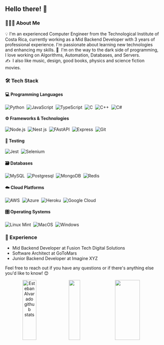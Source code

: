 <!--![Banner](https://github.com/estalvgs1999/estalvgs1999/blob/master/assets/banner.png) -->

## Hello there! 👋

### 👨🏻‍💻 About Me

💡 I'm an experienced Computer Engineer from the Technological Institute of Costa Rica, currently working as a Mid Backend Developer with 3 years of professional experience. I'm passionate about learning new technologies and enhancing my skills.
🚀 &nbsp;I'm on the way to the dark side of programming, I love working on Algorithms, Automation, Databases, and Servers.\
✍️ &nbsp;I also like music, design, good books, physics and science fiction movies.

### 🛠 Tech Stack

#### 💻 Programming Languages
![Python](https://img.shields.io/badge/-Python-0d1117?style=flat&logo=python&logoColor=white)&nbsp;
![JavaScript](https://img.shields.io/badge/JavaScript-0d1117?style=flat&logo=javascript&logoColor=white)&nbsp;
![TypeScript](https://img.shields.io/badge/-TypeScript-0d1117?style=flat&logo=typescript&logoColor=white)&nbsp;
![C](https://img.shields.io/badge/C-0d1117?style=flat&logo=C&logoColor=white)&nbsp;
![C++](https://img.shields.io/badge/C++-0d1117?style=flat&logo=C%2B%2B&logoColor=white)&nbsp;
![C#](https://img.shields.io/badge/C%23-0d1117?style=flat&logo=c-sharp&logoColor=white)&nbsp;

#### ⚙️ Frameworks & Technologies
![Node.js](https://img.shields.io/badge/Node.js-1c2f45?&style=flat&logo=node.js&logoColor=white)&nbsp;
![Nest js](https://img.shields.io/badge/nestjs-1c2f45?&style=flat&logo=nestjs&logoColor=white)&nbsp;
![FAstAPI](https://img.shields.io/badge/FastAPI-1c2f45?&style=flat&logo=fastapi&logoColor=white)&nbsp;
![Express](https://img.shields.io/badge/Express-1c2f45?&style=flat&logo=express&logoColor=white)&nbsp;
![Git](https://img.shields.io/badge/Git-1c2f45?&style=flat&logo=git&logoColor=white)&nbsp;

#### 🧪 Testing
![Jest](https://img.shields.io/badge/Jest-0d1117?style=flat&logo=jest&logoColor=white)&nbsp;
![Selenium](https://img.shields.io/badge/Selenium-0d1117?style=flat&logo=selenium&logoColor=white)&nbsp;

#### 🗃 Databases
![MySQL](https://img.shields.io/badge/MySQL-1c2f45?&style=flat&logo=mysql&logoColor=white)&nbsp;
![Postgresql](https://img.shields.io/badge/Postgres-1c2f45?&style=flat&logo=postgresql&logoColor=white)&nbsp;
![MongoDB](https://img.shields.io/badge/MongoDB-1c2f45?&style=flat&logo=mongodb&logoColor=white)&nbsp;
![Redis](https://img.shields.io/badge/Redis-1c2f45?&style=flat&logo=redis&logoColor=white)&nbsp;

#### ☁️ Cloud Platforms
![AWS](https://img.shields.io/badge/AWS-0d1117?style=flat&logo=amazon-aws&logoColor=white)&nbsp;
![Azure](https://img.shields.io/badge/Azure-0d1117?style=flat&logo=microsoft-azure&logoColor=white)&nbsp;
![Heroku](https://img.shields.io/badge/Heroku-0d1117?style=flat&logo=heroku&logoColor=white)&nbsp;
![Google Cloud](https://img.shields.io/badge/Google%20Cloud-0d1117?style=flat&logo=google-cloud&logoColor=white)&nbsp;

#### 🎛️ Operating Systems
![Linux Mint](https://img.shields.io/badge/Linux-0d1117?style=flat&logo=Linux&logoColor=white)&nbsp;
![MacOS](https://img.shields.io/badge/MacOS-0d1117?style=flat&logo=apple&logoColor=white)&nbsp;
![Windows](https://img.shields.io/badge/Windows-0d1117?style=flat&logo=windows&logoColor=white)&nbsp;


### 🚀 Experience
- Mid Backend Developer at Fusion Tech Digital Solutions
- Software Architect at GoToMars
- Junior Backend Developer at Imagine XYZ


Feel free to reach out if you have any questions or if there's anything else you'd like to know! 😊


<div align="center">  
  <img width="30%" height="195px" src="https://github-readme-stats.vercel.app/api?username=estalvgs1999&show_icons=true&theme=dark&line_height=27&hide=issues&hide_border=true&bg_color=0d1117" alt="Esteban Alvarado github stats" /> 
  <img width="27%" height="195px" src="https://github-readme-stats.vercel.app/api/top-langs?username=estalvgs1999&hide=scss,css,html,less&theme=dark&layout=compact&hide_border=true&bg_color=0d1117" />
  <img width="40%" height="195px" src="https://github-readme-activity-graph.vercel.app/graph?username=estalvgs1999&theme=github-compact" />
</div>

<!--
### ⚙️ &nbsp;GitHub Analytics

<p align="justify">
<a href="https://github.com/estalvgs1999">
  <img height=150 src = "https://github-readme-stats.vercel.app/api?username=estalvgs1999&show_icons=true&theme=github_dark&line_height=27&hide=issues">
  <img height=150 src = "https://github-readme-stats.vercel.app/api/top-langs?username=estalvgs1999&hide=scss,css,html,less&theme=github_dark&layout=compact">
</a>
</p>

### 🎛️ Operating Systems
![Ubuntu](https://img.shields.io/badge/Ubuntu-0d1117?style=flat&logo=ubuntu&logoColor=white)&nbsp;
![Linux Mint](https://img.shields.io/badge/Linux%20Mint-0d1117?style=flat&logo=Linux%20Mint&logoColor=white)&nbsp;
![Elementary OS](https://img.shields.io/badge/elementary%20OS-0d1117?style=flat&logo=elementary&logoColor=white)&nbsp;
![MacOS](https://img.shields.io/badge/MacOS-0d1117?style=flat&logo=apple&logoColor=white)&nbsp;
![Windows](https://img.shields.io/badge/Windows-0d1117?style=flat&logo=windows&logoColor=white)&nbsp;

### 🚀 Experience
- Mid Backend Developer with 3 years of experience.

Feel free to reach out if you have any questions or if there's anything else you'd like to know! 😊




**estalvgs1999/estalvgs1999** is a ✨ _special_ ✨ repository because its `README.md` (this file) appears on your GitHub profile.

Here are some ideas to get you started:

- 🔭 I’m currently working on ...
- 🌱 I’m currently learning ...
- 👯 I’m looking to collaborate on ...
- 🤔 I’m looking for help with ...
- 💬 Ask me about ...
- 📫 How to reach me: ...
- 😄 Pronouns: ...
- ⚡ Fun fact: ...

-->
